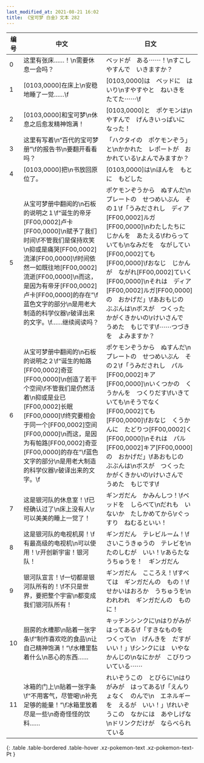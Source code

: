```yaml
---
last_modified_at: 2021-08-21 16:02
title: 《宝可梦 白金》文本 282
---
```

| 编号 | 中文 | 日文 |
| ---- | ---- | ---- |
| 0 | 这里有张床……！\n需要休息一会吗？ | ベッドが　ある⋯⋯！\nすこし　やすんで　いきますか？ |
| 1 | [0103,0000]在床上\n安稳地睡了一觉……\f | [0103,0000]は　ベッドに　はいり\nすやすやと　ねいきを　たてた⋯⋯\f |
| 2 | [0103,0000]和宝可梦\n休息之后愈发精神饱满！ | [0103,0000]と　ポケモンは\nやすんで　げんきいっぱいに　なった！ |
| 3 | 这里有写着\n“百代的宝可梦册”\f的报告书\n要翻开看看吗？ | 「ハクタイの　ポケモンぞう」と\nかかれた　レポートが　おかれている\rよんでみますか？ |
| 4 | [0103,0000]把\n书放回原位了。 | [0103,0000]は\nほんを　もとに　もどした |
| 5 | 从宝可梦册中翻阅的\n石板的说明之１\f“诞生的帝牙[FF00,0002]卢卡[FF00,0000]\n赋予了我们时间\f不管我们是保持欢笑\n抑或是痛哭[FF00,0002]流涕[FF00,0000]\f时间依然一如既往地[FF00,0002]流逝[FF00,0000]\n而这，是因为有帝牙[FF00,0002]卢卡[FF00,0000]的存在”\f蓝色文字的部分\n是用老大制造的科学仪器\r破译出来的文字。\f……继续阅读吗？ | ポケモンぞうから　ぬすんだ\nプレートの　せつめいぶん　その１\f「うみだされし　ディア[FF00,0002]ルガ[FF00,0000]\nわたしたちに　じかんを　あたえる\fわらっていても\nなみだを　ながしてい[FF00,0002]ても[FF00,0000]\fおなじ　じかんが　ながれ[FF00,0002]ていく[FF00,0000]\nそれは　ディア[FF00,0002]ルガ[FF00,0000]の　おかげだ」\fあおもじの　ぶぶんは\nボスが　つくった　かがくきかいの\rけいさんで　うめた　もじです\f⋯⋯つづきを　よみますか？ |
| 6 | 从宝可梦册中翻阅的\n石板的说明之２\f“诞生的帕路[FF00,0002]奇亚[FF00,0000]\n创造了若干个空间\f不管我们是仍然活着\n抑或是业已[FF00,0002]长眠[FF00,0000]\f终究要相会于同一个[FF00,0002]空间[FF00,0000]\n而这，是因为有帕路[FF00,0002]奇亚[FF00,0000]的存在”\f蓝色文字的部分\n是用老大制造的科学仪器\r破译出来的文字。\f | ポケモンぞうから　ぬすんだ\nプレートの　せつめいぶん　その２\f「うみだされし　パル[FF00,0002]キア[FF00,0000]\nいくつかの　くうかんを　つくりだす\fいきていても\nそうでなく[FF00,0002]ても[FF00,0000]\fおなじ　くうかんに　たどりつ[FF00,0002]く[FF00,0000]\nそれは　パル[FF00,0002]キア[FF00,0000]の　おかげだ」\fあおもじの　ぶぶんは\nボスが　つくった　かがくきかいの\rけいさんで　うめた　もじです\f |
| 7 | 这是银河队的休息室！\f已经确认过了\n床上没有人\r可以美美的睡上一觉了！ | ギンガだん　かみんしつ！\fベッドを　しらべて\nだれも　いないか　たしかめてから\rぐっすり　ねむるといい！ |
| 8 | 这是银河队的电视机房！\f有最高级的电视机\n可以使用！\r开创新宇宙！银河队！ | ギンガだん　テレビルーム！\fさいこうきゅうの　テレビを\nたのしむが　いい！\rあらたな　うちゅうを！　ギンガだん |
| 9 | 银河队宣言！\f一切都是银河队所有的！\f不只是世界，要把整个宇宙\n都变成我们银河队所有！ | ギンガだん　こころえ！\fすべては　ギンガだんの　もの！\fせかいはおろか　うちゅうを\nわれわれ　ギンガだんの　ものに！ |
| 10 | 厨房的水槽那\n贴着一张字条\f“制作喜欢吃的食品\n让自己精神饱满！”\f水槽里黏着什么\n恶心的东西…… | キッチンシンクに\nはりがみが　はってある\f「すきなものを　つくって\n　げんきを　だすが　いい！」\fシンクには　いやな　かんじの\nなにかが　こびりついている⋯⋯ |
| 11 | 冰箱的门上\n贴着一张字条\f“不用客气，尽管喝\n补充足够的能量！”\f冰箱里放着尽是一些\n奇奇怪怪的饮料…… | れいぞうこの　とびらに\nはりがみが　はってある\f「えんりょなく　のんで\n　エネルギーを　えるが　いい！」\fれいぞうこの　なかには　あやしげな\nドリンクだけが　ならべられている |
{: .table .table-bordered .table-hover .xz-pokemon-text .xz-pokemon-text-Pt }